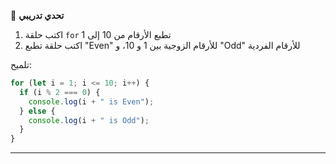 🧪 **تحدي تدريبي**
1.	اكتب حلقة `for` تطبع الأرقام من 10 إلى 1
2.	اكتب حلقة تطبع "Even" للأرقام الزوجية بين 1 و 10، و "Odd" للأرقام الفردية

تلميح:

```javascript
for (let i = 1; i <= 10; i++) {
  if (i % 2 === 0) {
    console.log(i + " is Even");
  } else {
    console.log(i + " is Odd");
  }
}
```
---